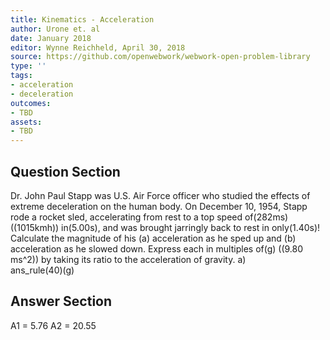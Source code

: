 ```yaml
---
title: Kinematics - Acceleration
author: Urone et. al
date: January 2018
editor: Wynne Reichheld, April 30, 2018
source: https://github.com/openwebwork/webwork-open-problem-library
type: ''
tags:
- acceleration
- deceleration
outcomes:
- TBD
assets:
- TBD
---
```


## Question Section 

Dr. John Paul Stapp was U.S. Air Force officer who studied the effects of extreme deceleration on the human body. On December 10, 1954, Stapp rode a rocket sled, accelerating from rest to a top speed of(282ms) ((1015kmh)) in(5.00s), and was brought jarringly back to rest in only(1.40s)! Calculate the magnitude of his (a) acceleration as he sped up and (b) acceleration as he slowed down. Express each in multiples of(g) ((9.80 ms^2)) by taking its ratio to the acceleration of gravity.
a)  
ans_rule(40)(g)

## Answer Section

A1 = 5.76
A2 = 20.55